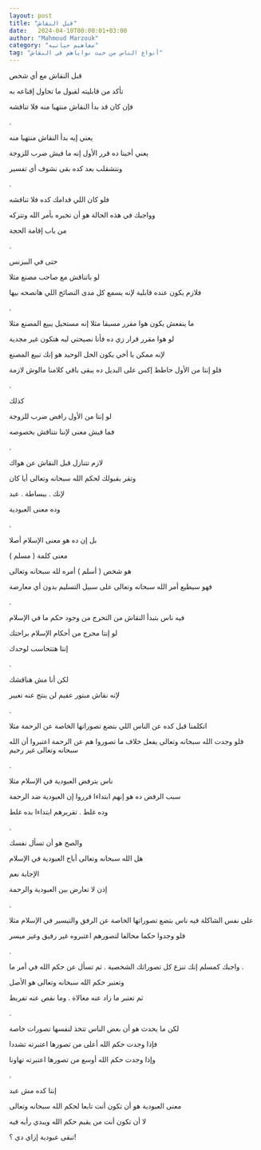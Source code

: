 ```yaml
---
layout: post
title: "قبل النقاش"
date:   2024-04-10T00:00:01+03:00
author: "Mahmoud Marzouk"
category: "مفاهيم حياتيه"
tag: "أنواع الناس من حيث نواياهم في النقاش"
---
```



قبل النقاش مع أي شخص

تأكد من قابليته لقبول ما تحاول إقناعه به

فإن كان قد بدأ النقاش منتهيا منه فلا تناقشه

.

يعني إيه بدأ النقاش منتهيا منه

يعني أخينا ده قرر الأول إنه ما فيش ضرب للزوجة

ونتشقلب بعد كده بقى نشوف أي تفسير

.

فلو كان اللي قدامك كده فلا تناقشه

وواجبك في هذه الحالة هو أن تخبره بأمر الله وتتركه

من باب إقامة الحجة

.

حتى في البيزنس

لو باتناقش مع صاحب مصنع مثلا

فلازم يكون عنده قابلية لإنه يسمع كل مدى النصائح اللي
هانصحه بيها

.

ما ينفعش يكون هوا مقرر مسبقا مثلا إنه مستحيل يبيع المصنع
مثلا

لو هوا مقرر قرار زي ده فأنا نصيحتي ليه هتكون غير
مجدية

لإنه ممكن يا أخي يكون الحل الوحيد هو إنك تبيع
المصنع

فلو إنتا من الأول حاطط إكس على البديل ده يبقى باقي
كلامنا مالوش لازمة

.

كذلك

لو إنتا من الأول رافض ضرب للزوجة

فما فيش معنى لإننا نتناقش بخصوصه

.

لازم تتنازل قبل النقاش عن هواك

وتقر بقبولك لحكم الله سبحانه وتعالى أيا كان

لإنك . ببساطة . عبد

وده معنى العبودية

.

بل إن ده هو معنى الإسلام أصلا

معنى كلمة ( مسلم )

هو شخص ( أسلم ) أمره لله سبحانه وتعالى

فهو سيطيع أمر الله سبحانه وتعالى على سبيل التسليم بدون
أي معارضة

.

فيه ناس بتبدأ النقاش من التحرج من وجود حكم ما في
الإسلام

لو إنتا محرج من أحكام الإسلام براحتك

إنتا هتتحاسب لوحدك

.

لكن أنا مش هناقشك

لإنه نقاش مبتور عقيم لن ينتج عنه تغيير

.

اتكلمنا قبل كده عن الناس اللي بتضع تصوراتها الخاصة عن
الرحمة مثلا

فلو وجدت الله سبحانه وتعالى يفعل خلاف ما تصوروا هم عن
الرحمة اعتبروا أن الله سبحانه وتعالى غير رحيم

.

ناس بترفض العبودية في الإسلام مثلا

سبب الرفض ده هو إنهم ابتداءا قرروا إن العبودية ضد
الرحمة

وده غلط . تقريرهم ابتداءا بده غلط

.

والصح هو أن تسأل نفسك

هل الله سبحانه وتعالى أباح العبودية في الإسلام

الإجابة نعم

إذن لا تعارض بين العبودية والرحمة

.

على نفس الشاكلة فيه ناس بتضع تصوراتها الخاصة عن الرفق
والتيسير في الإسلام مثلا

فلو وجدوا حكما مخالفا لتصورهم اعتبروه غير رفيق وغير
ميسر

.

واجبك كمسلم إنك تنزع كل تصوراتك الشخصية . ثم تسأل عن حكم
الله في أمر ما .

وتعتبر حكم الله سبحانه وتعالى هو الأصل

ثم تعتبر ما زاد عنه مغالاة . وما نقص عنه تفريط

.

لكن ما يحدث هو أن بعض الناس تتخذ لنفسها تصورات
خاصة

فإذا وجدت حكم الله أعلى من تصورها اعتبرته تشددا

وإذا وجدت حكم الله أوسع من تصورها اعتبرته تهاونا

.

إنتا كده مش عبد

معنى العبودية هو أن تكون أنت تابعا لحكم الله سبحانه
وتعالى

لا أن تكون أنت من يقيم حكم الله ويبدي رأيه فيه

تبقى عبودية إزاي دي ؟!
